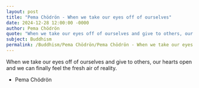 ```yaml
---
layout: post
title: "Pema Chödrön - When we take our eyes off of ourselves"
date: 2024-12-28 12:00:00 -0000
author: Pema Chödrön
quote: "When we take our eyes off of ourselves and give to others, our hearts open and we can finally feel the fresh air of reality."
subject: Buddhism
permalink: /Buddhism/Pema Chödrön/Pema Chödrön - When we take our eyes off of ourselves
---
```


When we take our eyes off of ourselves and give to others, our hearts open and we can finally feel the fresh air of reality.

- Pema Chödrön
